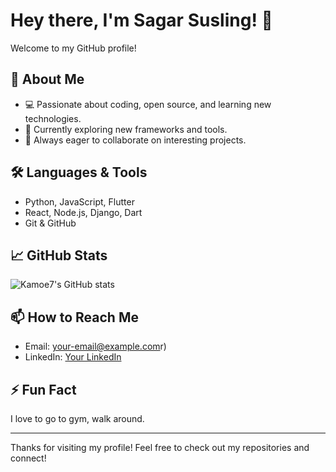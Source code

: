 
# Hey there, I'm Sagar Susling! 👋

Welcome to my GitHub profile!

## 👤 About Me

- 💻 Passionate about coding, open source, and learning new technologies.
- 🌱 Currently exploring new frameworks and tools.
- 🚀 Always eager to collaborate on interesting projects.

## 🛠️ Languages & Tools

- Python, JavaScript, Flutter
- React, Node.js, Django, Dart
- Git & GitHub

## 📈 GitHub Stats

![Kamoe7's GitHub stats](https://github-readme-stats.vercel.app/api?username=Kamoe7&show_icons=true&theme=radical)

## 📫 How to Reach Me

- Email: [your-email@example.com](susling11@gmail.com)r)
- LinkedIn: [Your LinkedIn](www.linkedin.com/in/sagar-susleen-727a0a275)

## ⚡ Fun Fact

I love to go to gym, walk around.

---

Thanks for visiting my profile!
Feel free to check out my repositories and connect!
